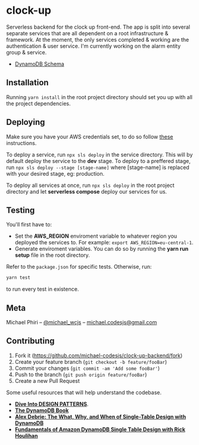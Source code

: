 # **clock-up**
Serverless backend for the clock up front-end. The app is split into several separate services that are all dependent on a root infrastructure & framework.
At the moment, the only services completed & working are the authentication & user service. I'm currently working on the alarm entity group & service.

* [DynamoDB Schema](https://docs.google.com/spreadsheets/d/1EYoTWwzbV6BqmQ7m5NTOcZJNXM3eSF4EHg3DeTIVX9k/edit?usp=sharing)

## **Installation**
Running `yarn install` in the root project directory should set you up with all the project dependencies.

## **Deploying**

Make sure you have your AWS credentials set, to do so follow [these](https://docs.aws.amazon.com/sdk-for-javascript/v2/developer-guide/loading-node-credentials-shared.html) instructions.

To deploy a service, run `npx sls deploy` in the service directory. This will by default deploy the service to the **dev** stage. To deploy to a preffered stage, run `npx sls deploy --stage [stage-name]` where [stage-name] is replaced with your desired stage, eg: production.

To deploy all services at once, run `npx sls deploy` in the root project directory and let **serverless compose** deploy our services for us.

## **Testing**

You'll first have to:
- Set the **AWS_REGION** enviroment variable to whatever region you deployed the services to. For example: `export AWS_REGION=eu-central-1`.
- Generate enviroment variables. You can do so by running the **yarn run setup** file in the root directory.


Refer to the `package.json` for specific tests. Otherwise, run:
```sh
yarn test
```
to run every test in existence.

## **Meta**

Michael Phiri – [@michael_wcjs](https://twitter.com/michael_wcjs) – michael.codesjs@gmail.com

## **Contributing**

1. Fork it (<https://github.com/michael-codesjs/clock-up-backend/fork>)
2. Create your feature branch (`git checkout -b feature/fooBar`)
3. Commit your changes (`git commit -am 'Add some fooBar'`)
4. Push to the branch (`git push origin feature/fooBar`)
5. Create a new Pull Request

Some useful resources that will help understand the codebase.
* **[Dive Into DESIGN PATTERNS](https://refactoring.guru/design-patterns/book)**.
* **[The DynamoDB Book](https://www.dynamodbbook.com/)**
* **[Alex Debrie: The What, Why, and When of Single-Table Design with DynamoDB](https://www.alexdebrie.com/posts/dynamodb-single-table/)**
* **[Fundamentals of Amazon DynamoDB Single Table Design with Rick Houlihan](https://youtu.be/KYy8X8t4MB8)**
